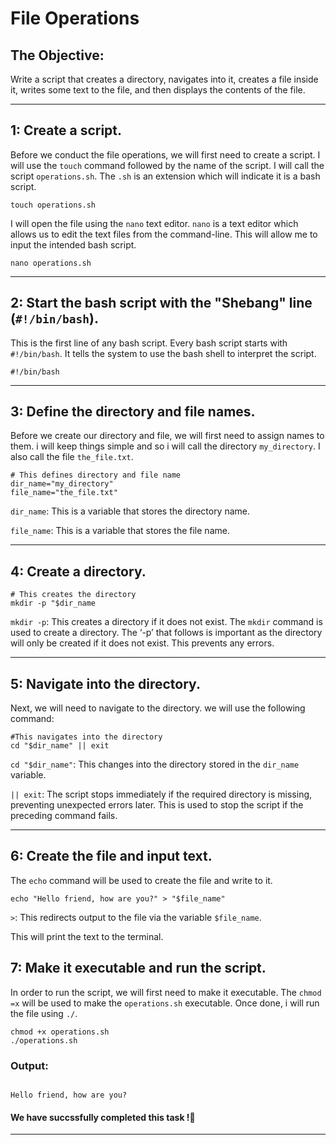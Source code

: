 # File Operations

## The Objective: 
Write a script that creates a directory, navigates into it, creates a file inside it, writes some text to the file, and then displays the contents of the file. 

---

## 1: Create a script.
Before we conduct the file operations, we will first need to create a script. I will use the `touch` command followed by the name of the script. I will call the script `operations.sh`. The `.sh` is an extension which will indicate it is a bash script.
```
touch operations.sh
```
I will open the file using the `nano` text editor. `nano` is a text editor which allows us to edit the text files from the command-line. This will allow me to input the intended bash script.
```
nano operations.sh
```
---
## 2: Start the bash script with the "Shebang" line (`#!/bin/bash`).
This is the first line of any bash script. Every bash script starts with `#!/bin/bash`. It tells the system to use the bash shell to interpret the script. 
```
#!/bin/bash
```
---
## 3: Define the directory and file names.
Before we create our directory and file, we will first need to assign names to them. i will keep things simple and so i will call the directory `my_directory`. I also call the file `the_file.txt`.
```
# This defines directory and file name
dir_name="my_directory"
file_name="the_file.txt"
```
`dir_name`: This is a variable that stores the directory name.

`file_name`: This is a variable that stores the file name.


---
## 4: Create a directory.
```
# This creates the directory
mkdir -p "$dir_name
```

`mkdir -p`: This creates a directory if it does not exist. The `mkdir` command is used to create a directory. The ‘-p’ that follows is important as the directory will only be created if it does not exist. This prevents any errors.

---
## 5: Navigate into the directory.
Next, we will need to navigate to the directory. we will use the following command:
```
#This navigates into the directory
cd "$dir_name" || exit
```

`cd "$dir_name"`: This changes into the directory stored in the `dir_name` variable. 


`|| exit`:  The script stops immediately if the required directory is missing, preventing unexpected errors later. This is used to stop the script if the preceding command fails.   

---


## 6: Create the file and input text.
The `echo` command will be used to create the file and write to it.
```
echo "Hello friend, how are you?" > "$file_name"
```

`>`: This redirects output to the file via the variable `$file_name`.

This will print the text to the terminal.




## 7: Make it executable and run the script.
In order to run the script, we will first need to make it executable. The `chmod =x` will be used to make the `operations.sh` executable. Once done, i will run the file using `./`.
```
chmod +x operations.sh
./operations.sh
```



### Output:
```

Hello friend, how are you?
```


#### We have succssfully completed this task !🚀
---


